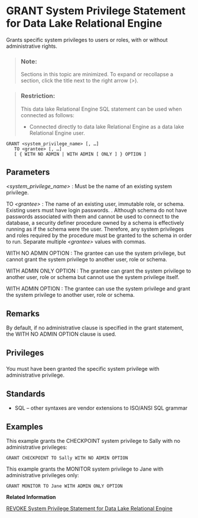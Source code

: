 <!-- loioa3dfcb0284f21015b74ac3cded42ee69 -->

# GRANT System Privilege Statement for Data Lake Relational Engine

Grants specific system privileges to users or roles, with or without administrative rights.



> ### Note:  
> Sections in this topic are minimized. To expand or recollapse a section, click the title next to the right arrow \(*\>*\).



> ### Restriction:  
> This data lake Relational Engine SQL statement can be used when connected as follows:
> 
> -   Connected directly to data lake Relational Engine as a data lake Relational Engine user.



```
GRANT <system_privilege_name> [, …]
   TO <grantee> [, …]
   [ { WITH NO ADMIN | WITH ADMIN [ ONLY ] } OPTION ]
```



<a name="loioa3dfcb0284f21015b74ac3cded42ee69__grant_system_priv_parm1"/>

## Parameters

 *<system\_privilege\_name\>*
 :   Must be the name of an existing system privilege.

  TO *<grantee\>*
 :   The name of an existing user, immutable role, or schema. Existing users must have login passwords. . Although schema do not have passwords associated with them and cannot be used to connect to the database, a security definer procedure owned by a schema is effectively running as if the schema were the user. Therefore, any system privileges and roles required by the procedure must be granted to the schema in order to run. Separate multiple *<grantee\>* values with commas.

  WITH NO ADMIN OPTION
 :   The grantee can use the system privilege, but cannot grant the system privilege to another user, role or schema.

  WITH ADMIN ONLY OPTION
 :   The grantee can grant the system privilege to another user, role or schema but cannot use the system privilege itself.

  WITH ADMIN OPTION
 :   The grantee can use the system privilege and grant the system privilege to another user, role or schema.

 

<a name="loioa3dfcb0284f21015b74ac3cded42ee69__grant_system_priv_remarks1"/>

## Remarks

By default, if no administrative clause is specified in the grant statement, the WITH NO ADMIN OPTION clause is used.



<a name="loioa3dfcb0284f21015b74ac3cded42ee69__grant_system_privileges1"/>

## Privileges



### 

You must have been granted the specific system privilege with administrative privilege.



<a name="loioa3dfcb0284f21015b74ac3cded42ee69__grant_system_priv_standards1"/>

## Standards

-   SQL – other syntaxes are vendor extensions to ISO/ANSI SQL grammar



## Examples

This example grants the CHECKPOINT system privilege to Sally with no administrative privileges:

```
GRANT CHECKPOINT TO Sally WITH NO ADMIN OPTION
```

This example grants the MONITOR system privilege to Jane with administrative privileges only:

```
GRANT MONITOR TO Jane WITH ADMIN ONLY OPTION
```

**Related Information**  


[REVOKE System Privilege Statement for Data Lake Relational Engine](revoke-system-privilege-statement-for-data-lake-relational-engine-a3eadda.md "Removes specific system privileges from specific users and the right to administer the privilege.")

